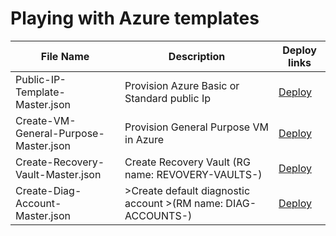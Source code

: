 # Playing with Azure templates

File Name | Description | Deploy links
--------- | ----------- | -----------------
Public-IP-Template-Master.json | Provision Azure Basic or Standard public Ip | <a href="https://portal.azure.com/#create/Microsoft.Template/uri/https%3A%2F%2Fraw.githubusercontent.com%2Fjozef-hasaralejko%2Fazure%2Frefactoring%2FCreate-PublicIP-Master.json" target="_blank">Deploy</a>
Create-VM-General-Purpose-Master.json | Provision General Purpose VM in Azure | <a href="https://portal.azure.com/#create/Microsoft.Template/uri/https%3A%2F%2Fraw.githubusercontent.com%2Fjozef-hasaralejko%2Fazure%2Frefactoring%2FCreate-VM-General-Purpose-Master.json" target="_blank">Deploy</a>
Create-Recovery-Vault-Master.json | Create Recovery Vault (RG name: REVOVERY-VAULTS-<LOCATION in CAPS>) | <a href="https://portal.azure.com/#create/Microsoft.Template/uri/https%3A%2F%2Fraw.githubusercontent.com%2Fjozef-hasaralejko%2Fazure%2Frefactoring%2FCreate-Recovery-Vault-Master.json" target="_blank">Deploy</a>
Create-Diag-Account-Master.json | >Create default diagnostic account >(RM name: DIAG-ACCOUNTS-<LOCATION in CAPS>) | <a href="https://portal.azure.com/#create/Microsoft.Template/uri/https%3A%2F%2Fraw.githubusercontent.com%2Fjozef-hasaralejko%2Fazure%2Frefactoring%2FCreate-Diag-Account-Master.json" target="_blank">Deploy</a>